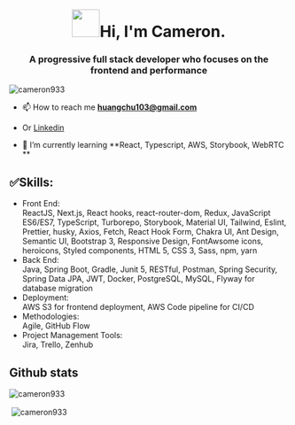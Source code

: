 <h1 align="center"><img src="https://media.giphy.com/media/fSptAINJfyGe3oPHNZ/giphy.gif" width="50">Hi, I'm Cameron. </h1>
<h3 align="center">A progressive full stack developer who focuses on the frontend and performance</h3>

<p align="left"> <img src="https://komarev.com/ghpvc/?username=cameron933&label=Profile%20views&color=orange&style=flat-square" alt="cameron933" /> </p>

- 📫 How to reach me **huangchu103@gmail.com**
- Or <a href="https://linkedin.com/in/chu-huang" target="blank">Linkedin</a>

- 🌱 I’m currently learning **React, Typescript, AWS, Storybook, WebRTC **

## ✅Skills:
- Front End: <br />
 ReactJS, Next.js, React hooks, react-router-dom, Redux, JavaScript ES6/ES7, TypeScript, Turborepo, Storybook, Material UI, Tailwind, Eslint, Prettier, husky, Axios, Fetch, React Hook Form, Chakra UI, Ant Design, Semantic UI, Bootstrap 3, Responsive Design, FontAwsome icons, heroicons, Styled components, HTML 5, CSS 3, Sass, npm, yarn<br />
- Back End: <br />
 Java, Spring Boot, Gradle, Junit 5, RESTful, Postman, Spring Security, Spring Data JPA, JWT, Docker, PostgreSQL, MySQL, Flyway for database migration<br />
- Deployment: <br />
 AWS S3 for frontend deployment, AWS Code pipeline for CI/CD <br />
- Methodologies: <br />
 Agile, GitHub Flow <br />
- Project Management Tools: <br />
 Jira, Trello, Zenhub <br />

## Github stats

<p><img align="center" src="https://github-readme-stats.vercel.app/api?username=cameron933&count_private=true&show_icons=true&bg_color=140deg,ff6a00,904e95&title_color=ffffff&icon_color=ffffaf&text_color=ffffff" alt="cameron933" /></p>

<p>&nbsp;<img align="center" src="https://github-readme-stats.vercel.app/api/top-langs/?username=cameron933&count_private=true&layout=compact&bg_color=140deg,904e95,ff6a00&title_color=ffffff&icon_color=ffffaf&text_color=ffffff" alt="cameron933" /></p>

